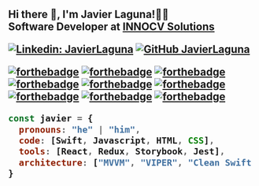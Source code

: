 <h2> Hi there 👋,  I'm Javier Laguna!🤘🏻
</br>Software Developer at <a href="https://www.innocv.com/">INNOCV Solutions</a>
</em></p>

[![Linkedin: JavierLaguna](https://img.shields.io/badge/-JavierLaguna-blue?style=flat-square&logo=Linkedin&logoColor=white&link=https://www.linkedin.com/in/javier-laguna-iglesias-683691144/)](https://www.linkedin.com/in/javier-laguna-iglesias-683691144/)
[![GitHub JavierLaguna](https://img.shields.io/github/followers/javierlaguna?label=follow&style=social)](https://github.com/javierlaguna)

[![forthebadge](https://forthebadge.com/images/badges/built-by-developers.svg)](https://forthebadge.com)
[![forthebadge](https://forthebadge.com/images/badges/made-with-swift.svg)](https://forthebadge.com)
[![forthebadge](https://forthebadge.com/images/badges/built-for-android.svg)](https://forthebadge.com)
[![forthebadge](https://forthebadge.com/images/badges/uses-git.svg)](https://forthebadge.com)
[![forthebadge](https://forthebadge.com/images/badges/made-with-javascript.svg)](https://forthebadge.com)
[![forthebadge](https://forthebadge.com/images/badges/uses-html.svg)](https://forthebadge.com)
[![forthebadge](https://forthebadge.com/images/badges/uses-css.svg)](https://forthebadge.com)
[![forthebadge](https://forthebadge.com/images/badges/powered-by-netflix.svg)](https://forthebadge.com)
[![forthebadge](https://forthebadge.com/images/badges/uses-badges.svg)](https://forthebadge.com)

```javascript
const javier = {
  pronouns: "he" | "him",
  code: [Swift, Javascript, HTML, CSS],
  tools: [React, Redux, Storybook, Jest],
  architecture: ["MVVM", "VIPER", "Clean Swift (VIP)"]
}
```
